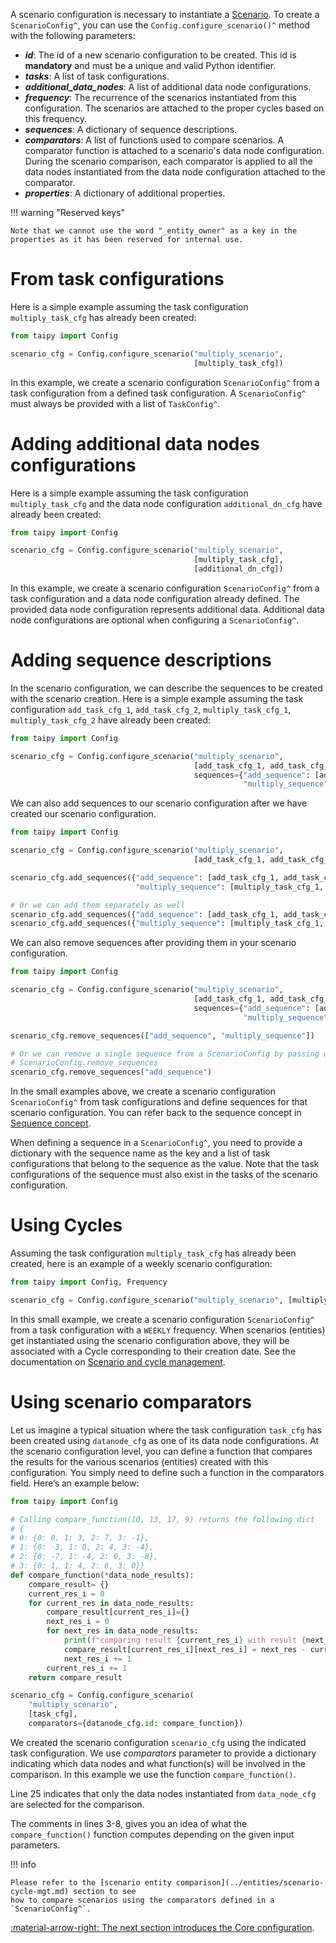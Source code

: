 A scenario configuration is necessary to instantiate a [Scenario](../concepts/scenario.md). To create a
`ScenarioConfig^`, you can use the `Config.configure_scenario()^` method with the following parameters:

- _**id**_: The id of a new scenario configuration to be created. This id is **mandatory** and must
  be a unique and valid Python identifier.
- _**tasks**_: A list of task configurations.
- _**additional_data_nodes**_: A list of additional data node configurations.
- _**frequency**_: The recurrence of the scenarios instantiated from this configuration. The scenarios
  are attached to the proper cycles based on this frequency.
- _**sequences**_: A dictionary of sequence descriptions.
- _**comparators**_: A list of functions used to compare scenarios. A comparator function is attached to a
  scenario's data node configuration. During the scenario comparison, each comparator is applied to all the data
  nodes instantiated from the data node configuration attached to the comparator.
- _**properties**_: A dictionary of additional properties.

!!! warning "Reserved keys"

    Note that we cannot use the word "_entity_owner" as a key in the properties as it has been reserved for internal use.

# From task configurations

Here is a simple example assuming the task configuration `multiply_task_cfg` has already been created:

```python linenums="1"
from taipy import Config

scenario_cfg = Config.configure_scenario("multiply_scenario",
                                         [multiply_task_cfg])
```

In this example, we create a scenario configuration `ScenarioConfig^` from a task configuration from
a defined task configuration. A `ScenarioConfig^` must always be provided with a list of `TaskConfig^`.

# Adding additional data nodes configurations

Here is a simple example assuming the task configuration `multiply_task_cfg` and the data node configuration
`additional_dn_cfg` have already been created:

```python linenums="1"
from taipy import Config

scenario_cfg = Config.configure_scenario("multiply_scenario",
                                         [multiply_task_cfg],
                                         [additional_dn_cfg])
```

In this example, we create a scenario configuration `ScenarioConfig^` from a task configuration and
a data node configuration already defined. The provided data node configuration represents additional data.
Additional data node configurations are optional when configuring a `ScenarioConfig^`.


# Adding sequence descriptions

In the scenario configuration, we can describe the sequences to be created with the scenario creation.
Here is a simple example assuming the task configuration `add_task_cfg_1`, `add_task_cfg_2`,
`multiply_task_cfg_1`, `multiply_task_cfg_2` have already been created:

```python linenums="1"
from taipy import Config

scenario_cfg = Config.configure_scenario("multiply_scenario",
                                         [add_task_cfg_1, add_task_cfg_2, multiply_task_cfg_1, multiply_task_cfg_2],
                                         sequences={"add_sequence": [add_task_cfg_1, add_task_cfg_2],
                                                    "multiply_sequence": [multiply_task_cfg_1, multiply_task_cfg_2]})
```

We can also add sequences to our scenario configuration after we have created our scenario configuration.

```python linenums="1"
from taipy import Config

scenario_cfg = Config.configure_scenario("multiply_scenario",
                                         [add_task_cfg_1, add_task_cfg_2, multiply_task_cfg_1, multiply_task_cfg_2])

scenario_cfg.add_sequences({"add_sequence": [add_task_cfg_1, add_task_cfg_2],
                            "multiply_sequence": [multiply_task_cfg_1, multiply_task_cfg_2]})

# Or we can add them separately as well
scenario_cfg.add_sequences({"add_sequence": [add_task_cfg_1, add_task_cfg_2]})
scenario_cfg.add_sequences({"multiply_sequence": [multiply_task_cfg_1, multiply_task_cfg_2]})

```

We can also remove sequences after providing them in your scenario configuration.

```python linenums="1"
from taipy import Config

scenario_cfg = Config.configure_scenario("multiply_scenario",
                                         [add_task_cfg_1, add_task_cfg_2, multiply_task_cfg_1, multiply_task_cfg_2],
                                         sequences={"add_sequence": [add_task_cfg_1, add_task_cfg_2],
                                                    "multiply_sequence": [multiply_task_cfg_1, multiply_task_cfg_2]})

scenario_cfg.remove_sequences(["add_sequence", "multiply_sequence"])

# Or we can remove a single sequence from a ScenarioConfig by passing only a sequence name to
# ScenarioConfig.remove_sequences
scenario_cfg.remove_sequences("add_sequence")

```
In the small examples above, we create a scenario configuration `ScenarioConfig^` from task configurations and
define sequences for that scenario configuration. You can refer back to the sequence concept in
[Sequence concept](../concepts/sequence.md).

When defining a sequence in a `ScenarioConfig^`, you need to provide a dictionary with the sequence name as the key
and a list of task configurations that belong to the sequence as the value. Note that the task configurations of the
sequence must also exist in the tasks of the scenario configuration.

# Using Cycles

Assuming the task configuration `multiply_task_cfg` has already been created, here is an example of a weekly
scenario configuration:

```python linenums="1"
from taipy import Config, Frequency

scenario_cfg = Config.configure_scenario("multiply_scenario", [multiply_task_cfg], frequency=Frequency.WEEKLY)
```

In this small example, we create a scenario configuration `ScenarioConfig^` from a task configuration with a
`WEEKLY` frequency. When scenarios (entities) get instantiated using the scenario configuration above, they will be
associated with a Cycle corresponding to their creation date. See the documentation on
[Scenario and cycle management](../entities/scenario-cycle-mgt.md).

# Using scenario comparators

Let us imagine a typical situation where the task configuration `task_cfg` has been
created using `datanode_cfg` as one of its data node configurations. At the scenario configuration level, you can
define a function that compares the results for the various scenarios (entities) created with this configuration. You
simply need to define such a function in the comparators field. Here’s an example below:


```python linenums="1"
from taipy import Config

# Calling compare_function(10, 13, 17, 9) returns the following dict
# {
# 0: {0: 0, 1: 3, 2: 7, 3: -1},
# 1: {0: -3, 1: 0, 2: 4, 3: -4},
# 2: {0: -7, 1: -4, 2: 0, 3: -8},
# 3: {0: 1, 1: 4, 2: 8, 3: 0}}
def compare_function(*data_node_results):
    compare_result= {}
    current_res_i = 0
    for current_res in data_node_results:
        compare_result[current_res_i]={}
        next_res_i = 0
        for next_res in data_node_results:
            print(f"comparing result {current_res_i} with result {next_res_i}")
            compare_result[current_res_i][next_res_i] = next_res - current_res
            next_res_i += 1
        current_res_i += 1
    return compare_result

scenario_cfg = Config.configure_scenario(
    "multiply_scenario",
    [task_cfg],
    comparators={datanode_cfg.id: compare_function})
```

We created the scenario configuration `scenario_cfg` using the indicated task configuration. We use
_comparators_ parameter to provide a dictionary indicating which data nodes and what function(s) will be
involved in the comparison. In this example we use the function `compare_function()`.

Line 25 indicates that only the data nodes instantiated from `data_node_cfg` are selected for the comparison.

The comments in lines 3-8, gives you an idea of what the `compare_function()` function computes depending
on the given input parameters.

!!! info

    Please refer to the [scenario entity comparison](../entities/scenario-cycle-mgt.md) section to see
    how to compare scenarios using the comparators defined in a `ScenarioConfig^`.

[:material-arrow-right: The next section introduces the Core configuration](core-config.md).

